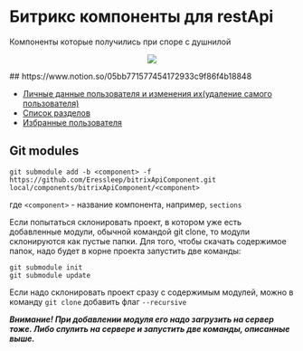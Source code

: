 # Битрикс компоненты для restApi
Компоненты которые  получились при споре с душнилой
<p align="center">
  <img src="https://www.intervolga.ru/upload/medialibrary/712/712cd23ab77b7f514419acefc048805f.jpg">
</p>
## https://www.notion.so/05bb771577454172933c9f86f4b18848

- [Личные данные пользователя и изменения их(удаление самого пользователя)](https://github.com/Eressleep/bitrixApiComponent/tree/personalAccount/personalAccount)
- [Список разделов](https://github.com/Eressleep/bitrixApiComponent/tree/section/section)
- [Избранные пользователя](https://github.com/Eressleep/bitrixApiComponent/tree/favorites/favorites)


## Git modules

```
git submodule add -b <component> -f https://github.com/Eressleep/bitrixApiComponent.git local/components/bitrixApiComponent/<component>
```
где ```<component>``` - название компонента, например, ```sections```

Если попытаться склонировать проект, в котором уже есть добавленные модули, обычной командой git clone,
то модули склонируются как пустые папки. Для того, чтобы скачать содержимое папок, надо будет в корне проекта запустить две команды:

```
git submodule init
git submodule update
```

Если надо склонировать проект сразу с содержимым модулей, можно в команду ```git clone``` добавить флаг ```--recursive```

***Внимание! При добавлении модуля его надо загрузить на сервер тоже. Либо спулить на сервере и запустить две команды, описанные выше.***
